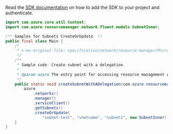Read the [SDK documentation](https://github.com/Azure/azure-sdk-for-java/blob/azure-resourcemanager_2.15.0/sdk/resourcemanager/azure-resourcemanager/README.md) on how to add the SDK to your project and authenticate.

```java
import com.azure.core.util.Context;
import com.azure.resourcemanager.network.fluent.models.SubnetInner;

/** Samples for Subnets CreateOrUpdate. */
public final class Main {
    /*
     * x-ms-original-file: specification/network/resource-manager/Microsoft.Network/stable/2021-05-01/examples/SubnetCreateWithDelegation.json
     */
    /**
     * Sample code: Create subnet with a delegation.
     *
     * @param azure The entry point for accessing resource management APIs in Azure.
     */
    public static void createSubnetWithADelegation(com.azure.resourcemanager.AzureResourceManager azure) {
        azure
            .networks()
            .manager()
            .serviceClient()
            .getSubnets()
            .createOrUpdate(
                "subnet-test", "vnetname", "subnet1", new SubnetInner().withAddressPrefix("10.0.0.0/16"), Context.NONE);
    }
}
```
